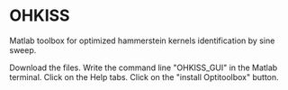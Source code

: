 # OHKISS
Matlab toolbox for optimized hammerstein kernels identification by sine sweep.

Download the files.
Write the command line "OHKISS_GUI" in the Matlab terminal.
Click on the Help tabs.
Click on the "install Optitoolbox" button.
